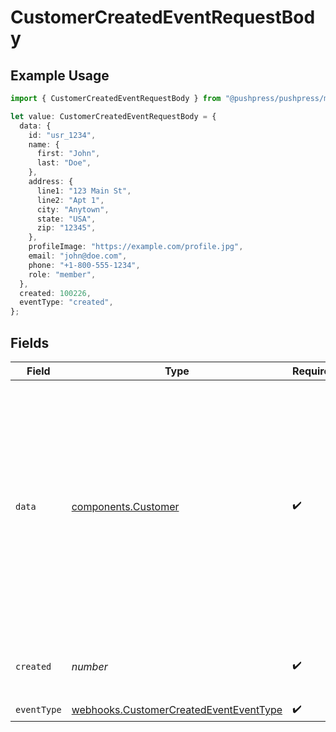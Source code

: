 # CustomerCreatedEventRequestBody

## Example Usage

```typescript
import { CustomerCreatedEventRequestBody } from "@pushpress/pushpress/models/webhooks";

let value: CustomerCreatedEventRequestBody = {
  data: {
    id: "usr_1234",
    name: {
      first: "John",
      last: "Doe",
    },
    address: {
      line1: "123 Main St",
      line2: "Apt 1",
      city: "Anytown",
      state: "USA",
      zip: "12345",
    },
    profileImage: "https://example.com/profile.jpg",
    email: "john@doe.com",
    phone: "+1-800-555-1234",
    role: "member",
  },
  created: 100226,
  eventType: "created",
};
```

## Fields

| Field                                                                                                                                                                                                                                                                                                  | Type                                                                                                                                                                                                                                                                                                   | Required                                                                                                                                                                                                                                                                                               | Description                                                                                                                                                                                                                                                                                            | Example                                                                                                                                                                                                                                                                                                |
| ------------------------------------------------------------------------------------------------------------------------------------------------------------------------------------------------------------------------------------------------------------------------------------------------------ | ------------------------------------------------------------------------------------------------------------------------------------------------------------------------------------------------------------------------------------------------------------------------------------------------------ | ------------------------------------------------------------------------------------------------------------------------------------------------------------------------------------------------------------------------------------------------------------------------------------------------------ | ------------------------------------------------------------------------------------------------------------------------------------------------------------------------------------------------------------------------------------------------------------------------------------------------------ | ------------------------------------------------------------------------------------------------------------------------------------------------------------------------------------------------------------------------------------------------------------------------------------------------------ |
| `data`                                                                                                                                                                                                                                                                                                 | [components.Customer](../../models/components/customer.md)                                                                                                                                                                                                                                             | :heavy_check_mark:                                                                                                                                                                                                                                                                                     | Schema representing a customer, former customer or lead served by Company                                                                                                                                                                                                                              | {<br/>"id": "usr_1234",<br/>"name": {<br/>"first": "John",<br/>"last": "Doe"<br/>},<br/>"address": {<br/>"line1": "123 Main St",<br/>"line2": "Apt 1",<br/>"city": "Anytown",<br/>"state": "USA",<br/>"zip": "12345"<br/>},<br/>"email": "john@doe.com",<br/>"profileImage": "https://example.com/profile.jpg",<br/>"phone": "+1-800-555-1234",<br/>"role": "member"<br/>} |
| `created`                                                                                                                                                                                                                                                                                              | *number*                                                                                                                                                                                                                                                                                               | :heavy_check_mark:                                                                                                                                                                                                                                                                                     | Unix timestamp of the creation event                                                                                                                                                                                                                                                                   |                                                                                                                                                                                                                                                                                                        |
| `eventType`                                                                                                                                                                                                                                                                                            | [webhooks.CustomerCreatedEventEventType](../../models/webhooks/customercreatedeventeventtype.md)                                                                                                                                                                                                       | :heavy_check_mark:                                                                                                                                                                                                                                                                                     | N/A                                                                                                                                                                                                                                                                                                    |                                                                                                                                                                                                                                                                                                        |